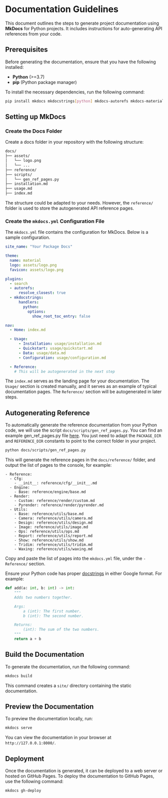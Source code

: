 # Documentation Guidelines

This document outlines the steps to generate project documentation using **MkDocs** for Python projects. It includes instructions for auto-generating API references from your code.

## Prerequisites

Before generating the documentation, ensure that you have the following installed:

- **Python** (>=3.7)
- **pip** (Python package manager)

To install the necessary dependencies, run the following command:

```bash
pip install mkdocs mkdocstrings[python] mkdocs-autorefs mkdocs-material mkdocs-gen-files
```

## Setting up MkDocs

### Create the Docs Folder

Create a docs folder in your repository with the following structure:

```bash
docs/
├── assets/
│   └── logo.png
│   └── ...
├── reference/
├── scripts/
│   └── gen_ref_pages.py
├── installation.md
├── usage.md
├── index.md
```

The structure could be adapted to your needs. However, the `reference/` folder is used to store the autogenerated API reference pages.

### Create the `mkdocs.yml` Configuration File

The `mkdocs.yml` file contains the configuration for MkDocs. Below is a sample configuration.

```yaml
site_name: "Your Package Docs"

theme:
  name: material
  logo: assets/logo.png
  favicon: assets/logo.png

plugins:
  - search
  - autorefs:
      resolve_closest: true
  - mkdocstrings:
      handlers:
        python:
          options:
            show_root_toc_entry: false

nav:
  - Home: index.md

  - Usage:
      - Installation: usage/installation.md
      - Quickstart: usage/quickstart.md
      - Data: usage/data.md
      - Configuration: usage/configuration.md

  - Reference:
    # This will be autogenerated in the next step
```

The `index.md` serves as the landing page for your documentation. The `Usage/` section is created manually, and it serves as an example of typical documentation pages. The `Reference/` section will be autogenerated in later steps.

## Autogenerating Reference

To automatically generate the reference documentation from your Python code, we will use the script `docs/scripts/gen_ref_pages.py`. You can find an example gen_ref_pages.py file [here](./gen_ref_pages.py). You just need to adapt the `PACKAGE_DIR` and `REFERENCE_DIR` constants to point to the correct folder in your project.

```bash
python docs/scripts/gen_ref_pages.py
```

This will generate the reference pages in the `docs/reference/` folder, and output the list of pages to the console, for example:

```
- Reference:
  - Cfg:
    - __init__: reference/cfg/__init__.md
  - Engine:
    - Base: reference/engine/base.md
  - Render:
    - Custom: reference/render/custom.md
    - Pyrender: reference/render/pyrender.md
  - Utils:
    - Base: reference/utils/base.md
    - Camera: reference/utils/camera.md
    - Design: reference/utils/design.md
    - Image: reference/utils/image.md
    - Ops: reference/utils/ops.md
    - Report: reference/utils/report.md
    - Show: reference/utils/show.md
    - Tridim: reference/utils/tridim.md
    - Waxing: reference/utils/waxing.md
```

Copy and paste the list of pages into the `mkdocs.yml` file, under the `- Reference/` section.

Ensure your Python code has proper [docstrings](./docstrings.md) in either Google format. For example:

```python
def add(a: int, b: int) -> int:
    """
    Adds two numbers together.

    Args:
        a (int): The first number.
        b (int): The second number.

    Returns:
        (int): The sum of the two numbers.
    """
    return a + b
```

## Build the Documentation

To generate the documentation, run the following command:

```bash
mkdocs build
```

This command creates a `site/` directory containing the static documentation.

## Preview the Documentation

To preview the documentation locally, run:

```bash
mkdocs serve
```

You can view the documentation in your browser at `http://127.0.0.1:8000/`.

## Deployment

Once the documentation is generated, it can be deployed to a web server or hosted on GitHub Pages. To deploy the documentation to GitHub Pages, use the following command:

```bash
mkdocs gh-deploy
```
